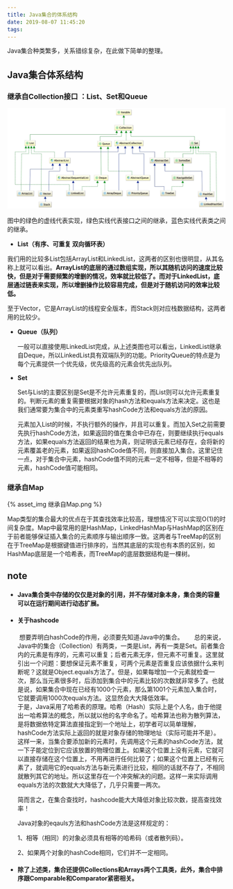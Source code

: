 ```yaml
---
title: Java集合的体系结构
date: 2019-08-07 11:45:20
tags:
---
```


Java集合种类繁多，关系错综复杂，在此做下简单的整理。

<!--more-->

## Java集合体系结构

### 继承自Collection接口 ：List、Set和Queue

![](Java集合的体系结构/继承自Collection.png)

​	图中的绿色的虚线代表实现，绿色实线代表接口之间的继承，蓝色实线代表类之间的继承。

- **List（有序、可重复 双向循环表）**

​	我们用的比较多List包括ArrayList和LinkedList，这两者的区别也很明显，从其名称上就可以看出。**ArrayList的底层的通过数组实现，所以其随机访问的速度比较快，但是对于需要频繁的增删的情况，效率就比较低了。而对于LinkedList，底层通过链表来实现，所以增删操作比较容易完成，但是对于随机访问的效率比较低。**

​	至于Vector，它是ArrayList的线程安全版本，而Stack则对应栈数据结构，这两者用的比较少。

- **Queue（队列）**

  ​	一般可以直接使用LinkedList完成，从上述类图也可以看出，LinkedList继承自Deque，所以LinkedList具有双端队列的功能。PriorityQueue的特点是为每个元素提供一个优先级，优先级高的元素会优先出队列。

- **Set**

  ​	Set与List的主要区别是Set是不允许元素重复的，而List则可以允许元素重复的。判断元素的重复需要根据对象的hash方法和equals方法来决定。这也是我们通常要为集合中的元素类重写hashCode方法和equals方法的原因。

  ​	元素加入List的时候，不执行额外的操作，并且可以重复。而加入Set之前需要先执行hashCode方法，如果返回的值在集合中已存在，则要继续执行equals方法，如果equals方法返回的结果也为真，则证明该元素已经存在，会将新的元素覆盖老的元素，如果返回hashCode值不同，则直接加入集合。这里记住一点，对于集合中元素，hashCode值不同的元素一定不相等，但是不相等的元素，hashCode值可能相同。

### 继承自Map

{% asset_img 继承自Map.png %}

​	Map类型的集合最大的优点在于其查找效率比较高，理想情况下可以实现O(1)的时间复杂度。Map中最常用的是HashMap，LinkedHashMap与HashMap的区别在于前者能够保证插入集合的元素顺序与输出顺序一致。这两者与TreeMap的区别在于TreeMap是根据键值进行排序的，当然其底层的实现也有本质的区别，如HashMap底层是一个哈希表，而TreeMap的底层数据结构是一棵树。



## note

- #### Java集合类中存储的仅仅是对象的引用，并不存储对象本身，集合类的容量可以在运行期间进行动态扩展。

- #### 关于hashcode

  ​	想要弄明白hashCode的作用，必须要先知道Java中的集合。　　
  ​       总的来说，Java中的集合（Collection）有两类，一类是List，再有一类是Set。前者集合内的元素是有序的，元素可以重复；后者元素无序，但元素不可重复。这里就引出一个问题：要想保证元素不重复，可两个元素是否重复应该依据什么来判断呢？
  ​        这就是Object.equals方法了。但是，如果每增加一个元素就检查一次，那么当元素很多时，后添加到集合中的元素比较的次数就非常多了。也就是说，如果集合中现在已经有1000个元素，那么第1001个元素加入集合时，它就要调用1000次equals方法。这显然会大大降低效率。   
  ​       于是，Java采用了哈希表的原理。哈希（Hash）实际上是个人名，由于他提出一哈希算法的概念，所以就以他的名字命名了。哈希算法也称为散列算法，是将数据依特定算法直接指定到一个地址上，初学者可以简单理解，hashCode方法实际上返回的就是对象存储的物理地址（实际可能并不是）。  
  ​       这样一来，当集合要添加新的元素时，先调用这个元素的hashCode方法，就一下子能定位到它应该放置的物理位置上。如果这个位置上没有元素，它就可以直接存储在这个位置上，不用再进行任何比较了；如果这个位置上已经有元素了，就调用它的equals方法与新元素进行比较，相同的话就不存了，不相同就散列其它的地址。所以这里存在一个冲突解决的问题。这样一来实际调用equals方法的次数就大大降低了，几乎只需要一两次。  

   简而言之，在集合查找时，hashcode能大大降低对象比较次数，提高查找效率！

  Java对象的eqauls方法和hashCode方法是这样规定的：

  1、相等（相同）的对象必须具有相等的哈希码（或者散列码）。

  2、如果两个对象的hashCode相同，它们并不一定相同。

- #### 除了上述类，集合还提供Collections和Arrays两个工具类，此外，集合中排序跟Comparable和Comparator紧密相关。